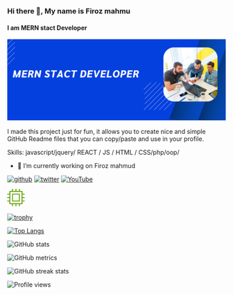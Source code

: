 ### Hi there 👋, My name is Firoz mahmu
#### I am MERN stact Developer
![I am MERN stact Developer](https://github.com/firoz84/image/blob/main/www.reallygreatsite.com.png)

I made this project just for fun, it allows you to create nice and simple GitHub Readme files that you can copy/paste and use in your profile.

Skills: javascript/jquery/ REACT / JS / HTML / CSS/php/oop/

- 🔭 I’m currently working on Firoz mahmud 


[<img src='https://cdn.jsdelivr.net/npm/simple-icons@3.0.1/icons/github.svg' alt='github' height='40'>](https://github.com/firoz84)  [<img src='https://cdn.jsdelivr.net/npm/simple-icons@3.0.1/icons/twitter.svg' alt='twitter' height='40'>](https://twitter.com/firozmah)  [<img src='https://cdn.jsdelivr.net/npm/simple-icons@3.0.1/icons/youtube.svg' alt='YouTube' height='40'>](https://www.youtube.com/channel/firoz84)  

<a href='https://docs.github.com/en/developers'><img src='https://raw.githubusercontent.com/acervenky/animated-github-badges/master/assets/devbadge.gif' width='40' height='40'></a> 

[![trophy](https://github-profile-trophy.vercel.app/?username=firoz84)](https://github.com/ryo-ma/github-profile-trophy)

[![Top Langs](https://github-readme-stats.vercel.app/api/top-langs/?username=firoz84)](https://github.com/anuraghazra/github-readme-stats)

![GitHub stats](https://github-readme-stats.vercel.app/api?username=firoz84&show_icons=true&count_private=true)  

![GitHub metrics](https://metrics.lecoq.io/firoz84)  

![GitHub streak stats](https://github-readme-streak-stats.herokuapp.com/?user=firoz84)  

![Profile views](https://gpvc.arturio.dev/firoz84)  

